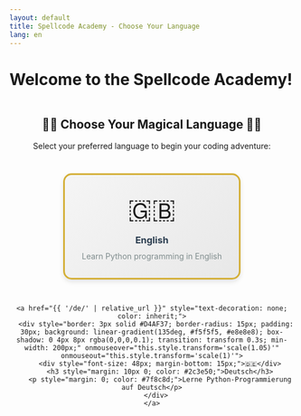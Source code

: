 ```yaml
---
layout: default
title: Spellcode Academy - Choose Your Language
lang: en
---
```


# Welcome to the Spellcode Academy!

<div style="text-align: center; margin: 50px 0;">
  <h2>🧙‍♂️ Choose Your Magical Language 🧙‍♀️</h2>
  <p>Select your preferred language to begin your coding adventure:</p>
  
  <div style="display: flex; justify-content: center; gap: 30px; margin: 40px 0; flex-wrap: wrap;">
    <a href="{{ '/en/' | relative_url }}" style="text-decoration: none; color: inherit;">
      <div style="border: 3px solid #D4AF37; border-radius: 15px; padding: 30px; background: linear-gradient(135deg, #f5f5f5, #e8e8e8); box-shadow: 0 4px 8px rgba(0,0,0,0.1); transition: transform 0.3s; min-width: 200px;" onmouseover="this.style.transform='scale(1.05)'" onmouseout="this.style.transform='scale(1)'">
        <div style="font-size: 48px; margin-bottom: 15px;">🇬🇧</div>
        <h3 style="margin: 10px 0; color: #2c3e50;">English</h3>
        <p style="margin: 0; color: #7f8c8d;">Learn Python programming in English</p>
      </div>
    </a>
    
    <a href="{{ '/de/' | relative_url }}" style="text-decoration: none; color: inherit;">
      <div style="border: 3px solid #D4AF37; border-radius: 15px; padding: 30px; background: linear-gradient(135deg, #f5f5f5, #e8e8e8); box-shadow: 0 4px 8px rgba(0,0,0,0.1); transition: transform 0.3s; min-width: 200px;" onmouseover="this.style.transform='scale(1.05)'" onmouseout="this.style.transform='scale(1)'">
        <div style="font-size: 48px; margin-bottom: 15px;">🇩🇪</div>
        <h3 style="margin: 10px 0; color: #2c3e50;">Deutsch</h3>
        <p style="margin: 0; color: #7f8c8d;">Lerne Python-Programmierung auf Deutsch</p>
      </div>
    </a>
  </div>
</div>

<script>
// Auto-detect and redirect based on browser language preference
(function() {
  const browserLang = navigator.language || navigator.userLanguage;
  const savedLang = localStorage.getItem('spellcode-language');
  
  // Only auto-redirect if no saved preference and this is the first visit
  if (!savedLang && !sessionStorage.getItem('language-selected')) {
    sessionStorage.setItem('language-selected', 'true');
    
    if (browserLang.startsWith('de')) {
      window.location.href = '{{ "/de/" | relative_url }}';
    } else {
      window.location.href = '{{ "/en/" | relative_url }}';
    }
  }
})();

// Save language preference when user clicks
document.addEventListener('DOMContentLoaded', function() {
  const links = document.querySelectorAll('a[href*="/en/"], a[href*="/de/"]');
  links.forEach(link => {
    link.addEventListener('click', function() {
      const lang = this.href.includes('/en/') ? 'en' : 'de';
      localStorage.setItem('spellcode-language', lang);
    });
  });
});
</script>
